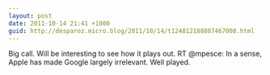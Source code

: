 ```yaml
---
layout: post
date: 2011-10-14 21:41 +1000
guid: http://desparoz.micro.blog/2011/10/14/t124812188807467008.html
---
```

Big call. Will be interesting to see how it plays out. RT @mpesce: In a sense, Apple has made Google largely irrelevant.  Well played.
